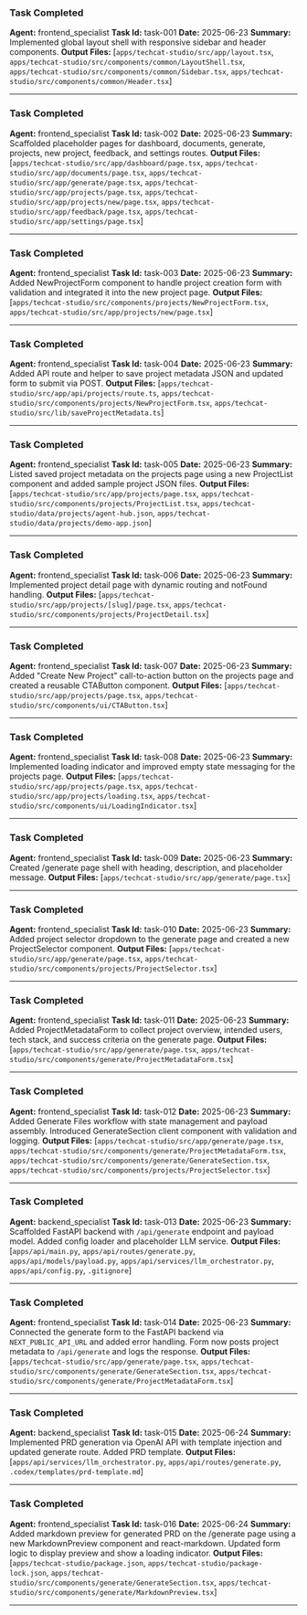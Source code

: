 ### Task Completed

**Agent:** frontend_specialist
**Task Id:** task-001
**Date:** 2025-06-23
**Summary:** Implemented global layout shell with responsive sidebar and header components.
**Output Files:** [`apps/techcat-studio/src/app/layout.tsx`, `apps/techcat-studio/src/components/common/LayoutShell.tsx`, `apps/techcat-studio/src/components/common/Sidebar.tsx`, `apps/techcat-studio/src/components/common/Header.tsx`]

---

### Task Completed

**Agent:** frontend_specialist
**Task Id:** task-002
**Date:** 2025-06-23
**Summary:** Scaffolded placeholder pages for dashboard, documents, generate, projects, new project, feedback, and settings routes.
**Output Files:** [`apps/techcat-studio/src/app/dashboard/page.tsx`, `apps/techcat-studio/src/app/documents/page.tsx`, `apps/techcat-studio/src/app/generate/page.tsx`, `apps/techcat-studio/src/app/projects/page.tsx`, `apps/techcat-studio/src/app/projects/new/page.tsx`, `apps/techcat-studio/src/app/feedback/page.tsx`, `apps/techcat-studio/src/app/settings/page.tsx`]

---

### Task Completed

**Agent:** frontend_specialist
**Task Id:** task-003
**Date:** 2025-06-23
**Summary:** Added NewProjectForm component to handle project creation form with validation and integrated it into the new project page.
**Output Files:** [`apps/techcat-studio/src/components/projects/NewProjectForm.tsx`, `apps/techcat-studio/src/app/projects/new/page.tsx`]

---

### Task Completed

**Agent:** frontend_specialist
**Task Id:** task-004
**Date:** 2025-06-23
**Summary:** Added API route and helper to save project metadata JSON and updated form to submit via POST.
**Output Files:** [`apps/techcat-studio/src/app/api/projects/route.ts`, `apps/techcat-studio/src/components/projects/NewProjectForm.tsx`, `apps/techcat-studio/src/lib/saveProjectMetadata.ts`]

---

### Task Completed

**Agent:** frontend_specialist
**Task Id:** task-005
**Date:** 2025-06-23
**Summary:** Listed saved project metadata on the projects page using a new ProjectList component and added sample project JSON files.
**Output Files:** [`apps/techcat-studio/src/app/projects/page.tsx`, `apps/techcat-studio/src/components/projects/ProjectList.tsx`, `apps/techcat-studio/data/projects/agent-hub.json`, `apps/techcat-studio/data/projects/demo-app.json`]

---

### Task Completed

**Agent:** frontend_specialist
**Task Id:** task-006
**Date:** 2025-06-23
**Summary:** Implemented project detail page with dynamic routing and notFound handling.
**Output Files:** [`apps/techcat-studio/src/app/projects/[slug]/page.tsx`, `apps/techcat-studio/src/components/projects/ProjectDetail.tsx`]

---

### Task Completed

**Agent:** frontend_specialist
**Task Id:** task-007
**Date:** 2025-06-23
**Summary:** Added "Create New Project" call-to-action button on the projects page and created a reusable CTAButton component.
**Output Files:** [`apps/techcat-studio/src/app/projects/page.tsx`, `apps/techcat-studio/src/components/ui/CTAButton.tsx`]

---

### Task Completed

**Agent:** frontend_specialist
**Task Id:** task-008
**Date:** 2025-06-23
**Summary:** Implemented loading indicator and improved empty state messaging for the projects page.
**Output Files:** [`apps/techcat-studio/src/app/projects/page.tsx`, `apps/techcat-studio/src/app/projects/loading.tsx`, `apps/techcat-studio/src/components/ui/LoadingIndicator.tsx`]

---

### Task Completed

**Agent:** frontend_specialist
**Task Id:** task-009
**Date:** 2025-06-23
**Summary:** Created /generate page shell with heading, description, and placeholder message.
**Output Files:** [`apps/techcat-studio/src/app/generate/page.tsx`]

---

### Task Completed

**Agent:** frontend_specialist
**Task Id:** task-010
**Date:** 2025-06-23
**Summary:** Added project selector dropdown to the generate page and created a new ProjectSelector component.
**Output Files:** [`apps/techcat-studio/src/app/generate/page.tsx`, `apps/techcat-studio/src/components/projects/ProjectSelector.tsx`]

---

### Task Completed

**Agent:** frontend_specialist
**Task Id:** task-011
**Date:** 2025-06-23
**Summary:** Added ProjectMetadataForm to collect project overview, intended users, tech stack, and success criteria on the generate page.
**Output Files:** [`apps/techcat-studio/src/app/generate/page.tsx`, `apps/techcat-studio/src/components/generate/ProjectMetadataForm.tsx`]

---

### Task Completed

**Agent:** frontend_specialist
**Task Id:** task-012
**Date:** 2025-06-23
**Summary:** Added Generate Files workflow with state management and payload assembly. Introduced GenerateSection client component with validation and logging.
**Output Files:** [`apps/techcat-studio/src/app/generate/page.tsx`, `apps/techcat-studio/src/components/generate/ProjectMetadataForm.tsx`, `apps/techcat-studio/src/components/generate/GenerateSection.tsx`, `apps/techcat-studio/src/components/projects/ProjectSelector.tsx`]

---
### Task Completed

**Agent:** backend_specialist
**Task Id:** task-013
**Date:** 2025-06-23
**Summary:** Scaffolded FastAPI backend with `/api/generate` endpoint and payload model. Added config loader and placeholder LLM service.
**Output Files:** [`apps/api/main.py`, `apps/api/routes/generate.py`, `apps/api/models/payload.py`, `apps/api/services/llm_orchestrator.py`, `apps/api/config.py`, `.gitignore`]

---
### Task Completed

**Agent:** frontend_specialist
**Task Id:** task-014
**Date:** 2025-06-23
**Summary:** Connected the generate form to the FastAPI backend via `NEXT_PUBLIC_API_URL` and added error handling. Form now posts project metadata to `/api/generate` and logs the response.
**Output Files:** [`apps/techcat-studio/src/app/generate/page.tsx`, `apps/techcat-studio/src/components/generate/GenerateSection.tsx`, `apps/techcat-studio/src/components/generate/ProjectMetadataForm.tsx`]

---
### Task Completed

**Agent:** backend_specialist
**Task Id:** task-015
**Date:** 2025-06-24
**Summary:** Implemented PRD generation via OpenAI API with template injection and updated generate route. Added PRD template.
**Output Files:** [`apps/api/services/llm_orchestrator.py`, `apps/api/routes/generate.py`, `.codex/templates/prd-template.md`]

---
### Task Completed

**Agent:** frontend_specialist
**Task Id:** task-016
**Date:** 2025-06-24
**Summary:** Added markdown preview for generated PRD on the /generate page using a new MarkdownPreview component and react-markdown. Updated form logic to display preview and show a loading indicator.
**Output Files:** [`apps/techcat-studio/package.json`, `apps/techcat-studio/package-lock.json`, `apps/techcat-studio/src/components/generate/GenerateSection.tsx`, `apps/techcat-studio/src/components/generate/MarkdownPreview.tsx`]

---
